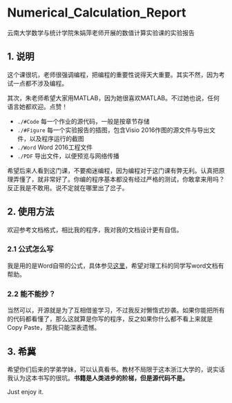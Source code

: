 # Numerical_Calculation_Report

云南大学数学与统计学院朱娟萍老师开展的数值计算实验课的实验报告

## 1. 说明

这个课很坑，老师很强调编程，把编程的重要性说得天大重要。其实不然，因为考试一点都不涉及编程。

其次，朱老师希望大家用MATLAB，因为她很喜欢MATLAB。不过她也说，任何语言她都欢迎。点赞！

- ```./#Code```           每一个作业的源代码，一般是按章节存储
- ```./#Figure```         每一个实验报告的插图，包含Visio 2016作图的源文件与导出文件，以及程序运行的截图
- ```./Word```            Word 2016工程文件
- ```./PDF```             导出文件，以便预览与网络传播

希望后来人看到这门课，不要痴迷编程，因为编程对于这门课有弊无利。认真把原理弄懂了，就非常好了。你编的程序基本都没有经过严格的测试，你敢拿来用吗？反正我是不敢用。说不定就在哪里出了岔子。

## 2. 使用方法

欢迎参考文档格式，相比我的程序，我对我的文档设计更有自信。

### 2.1 公式怎么写

我是用的是Word自带的公式，具体参见[这里](https://github.com/LittleNewton/Replace_MathType)，希望对理工科的同学写word文档有帮助。

### 2.2 能不能抄？

当然可以，开源就是为了互相借鉴学习，不过我反对懒惰式抄袭。如果你能把所有的代码都看懂了，那么这就算是你写的程序，反之如果你什么都不看上来就是Copy Paste，那我只能深表遗憾。

## 3. 希冀

希望你们后来的学弟学妹，可以认真看书。教材不局限于这本浙江大学的，说实话我认为这本书写的很坑。**书籍是人类进步的阶梯，但是源代码不是。**

Just enjoy it.
